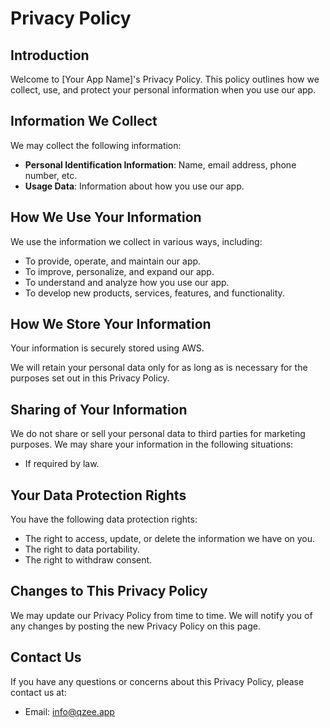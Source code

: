 # Privacy Policy

## Introduction

Welcome to [Your App Name]'s Privacy Policy. This policy outlines how we collect, use, and protect your personal information when you use our app.

## Information We Collect

We may collect the following information:

- **Personal Identification Information**: Name, email address, phone number, etc.
- **Usage Data**: Information about how you use our app.

## How We Use Your Information

We use the information we collect in various ways, including:

- To provide, operate, and maintain our app.
- To improve, personalize, and expand our app.
- To understand and analyze how you use our app.
- To develop new products, services, features, and functionality.

## How We Store Your Information

Your information is securely stored using AWS.

We will retain your personal data only for as long as is necessary for the purposes set out in this Privacy Policy.

## Sharing of Your Information

We do not share or sell your personal data to third parties for marketing purposes. We may share your information in the following situations:

- If required by law.

## Your Data Protection Rights

You have the following data protection rights:

- The right to access, update, or delete the information we have on you.
- The right to data portability.
- The right to withdraw consent.

## Changes to This Privacy Policy

We may update our Privacy Policy from time to time. We will notify you of any changes by posting the new Privacy Policy on this page.

## Contact Us

If you have any questions or concerns about this Privacy Policy, please contact us at:

- Email: info@qzee.app
